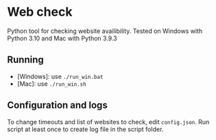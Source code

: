 # Web check

Python tool for checking website availibility.
Tested on Windows with Python 3.10 and Mac with Python 3.9.3

## Running

* [Windows]: use `./run_win.bat`
* [Mac]: use `./run_win.sh`

## Configuration and logs

To change timeouts and list of websites to check, edit `config.json`.
Run script at least once to create log file in the script folder.
